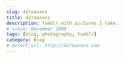 ```yaml
---
slug: 42reasons
title: 42reasons
description: Tumblr with pictures I take.
# since: December 2009
tags: [blog, photography, tumblr]
category: Blog
# direct_url: http://42reasons.com
---
```

